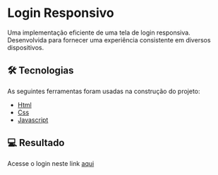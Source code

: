 # Login Responsivo

Uma implementação eficiente de uma tela de login responsiva. Desenvolvida para fornecer uma experiência consistente em diversos dispositivos.

## 🛠 Tecnologias

As seguintes ferramentas foram usadas na construção do projeto:

- [Html](https://developer.mozilla.org/pt-BR/docs/Web/HTML)
- [Css](https://developer.mozilla.org/pt-BR/docs/Web/CSS)
- [Javascript](https://developer.mozilla.org/pt-BR/docs/Web/JavaScript)

## 💻 Resultado

Acesse o login neste link [aqui]( https://claricestfy.github.io/login-responsivo/)
